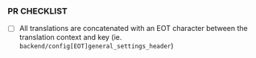 ### PR CHECKLIST

- [ ] All translations are concatenated with an EOT character between the translation context and key (ie. `backend/config[EOT]general_settings_header`)
